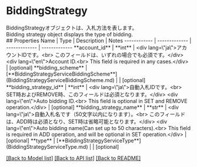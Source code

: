 # BiddingStrategy

<div lang=\"ja\">BiddingStrategyオブジェクトは、入札方法を表します。</div> <div lang=\"en\">Bidding strategy object displays the type of bidding.</div> 
## Properties
Name | Type | Description | Notes
------------ | ------------- | ------------- | -------------
**account_id** | **int** | &lt;div lang&#x3D;\&quot;ja\&quot;&gt;アカウントIDです。&lt;br&gt; このフィールドは、いずれの場合でも必須です。&lt;/div&gt; &lt;div lang&#x3D;\&quot;en\&quot;&gt;Account ID.&lt;br&gt; This field is required in any cases.&lt;/div&gt;  | [optional] 
**bidding_scheme** | [**BiddingStrategyServiceBiddingScheme**](BiddingStrategyServiceBiddingScheme.md) |  | [optional] 
**bidding_strategy_id** | **int** | &lt;div lang&#x3D;\&quot;ja\&quot;&gt;自動入札IDです。&lt;br&gt; SET時およびREMOVE時、このフィールドは必須となります。&lt;/div&gt; &lt;div lang&#x3D;\&quot;en\&quot;&gt;Auto bidding ID.&lt;br&gt; This field is optional in SET and REMOVE operation.&lt;/div&gt;  | [optional] 
**bidding_strategy_name** | **str** | &lt;div lang&#x3D;\&quot;ja\&quot;&gt;自動入札名です（50文字以内になります）。&lt;br&gt; このフィールドは、ADD時は必須となり、SET時は省略可能となります。&lt;/div&gt; &lt;div lang&#x3D;\&quot;en\&quot;&gt;Auto bidding name(Can set up to 50 characters).&lt;br&gt; This field is required in ADD operation, and will be optional in SET operation.&lt;/div&gt;  | [optional] 
**type** | [**BiddingStrategyServiceType**](BiddingStrategyServiceType.md) |  | [optional] 

[[Back to Model list]](../README.md#documentation-for-models) [[Back to API list]](../README.md#documentation-for-api-endpoints) [[Back to README]](../README.md)


